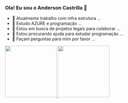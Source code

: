 ### Ola! Eu sou o Anderson Castrilla 👋

- 🔭 Atualmente trabalho com infra estrutura ...
- 🌱 Estudo AZURE e programação ...
- 👯 Estou em busca de projetos legais para colaborar ...
- 🤔 Estou procurando ajuda para estudar programação ...
- 💬 Façam perguntas para mim por favor ...
<div>
  <a href="https://github.com/AndersonC75">
  <img height="170em" src="https://github-readme-stats.vercel.app/api?username=AndersonC75&show_icons=true&theme=dark&include_all_commits=true&count_private=true"/>
  <img height="170em" src="https://github-readme-stats.vercel.app/api/top-langs/?username=AndersonC75&layout=compact&langs_count=7&theme=dark"/>
</div>
